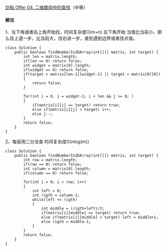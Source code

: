 [剑指 Offer 04. 二维数组中的查找](https://leetcode-cn.com/problems/er-wei-shu-zu-zhong-de-cha-zhao-lcof/)（中等）

#### 解法

1、左下角或者右上角开始找，时间复杂度O(m+n)
左下角开始
当值比当前小，那么往上退一步，比当前大，往右进一步，直到遇到边界或者找点值。

```
class Solution {
    public boolean findNumberIn2DArray(int[][] matrix, int target) {
        int len = matrix.length;
        if(len == 0) return false;
        int widget = matrix[0].length;
        if(widget == 0) return false;
        if(target > matrix[len-1][widget-1] || target < matrix[0][0])
        {
            return false;
        }

        for(int i = 0, j = widget-1; i < len && j >= 0; )
        {
            if(matrix[i][j] == target) return true;
            else if(matrix[i][j] < target) i++;
            else j--;
        }
        return false;
    }
}
```

2、每层用二分法查 时间复杂度O(nlog(m))

```
class Solution {
    public boolean findNumberIn2DArray(int[][] matrix, int target) {
        int row = matrix.length;
        if(row == 0) return false;
        int column = matrix[0].length;
        if(column == 0) return false;

        for(int i = 0; i < row; i++)
        {
            int left = 0;
            int rigth = column-1;
            while(left <= rigth)
            {
                int middle = (rigth+left)/2;
                if(matrix[i][middle] == target) return true;
                else if(matrix[i][middle] < target) left = middle+1;
                else rigth = middle-1;
            }
        }
        return false;
    }
}
```